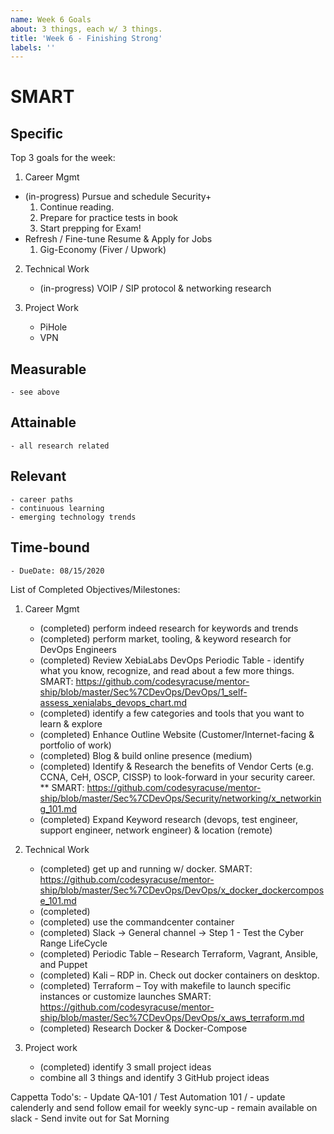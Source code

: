 ```yaml
---
name: Week 6 Goals
about: 3 things, each w/ 3 things.
title: 'Week 6 - Finishing Strong'
labels: ''
---
```


# SMART
## Specific

Top 3 goals for the week: 

1.	Career Mgmt
 - (in-progress) Pursue and schedule Security+
    1.	Continue reading.
    2.	Prepare for practice tests in book
    3.	Start prepping for Exam!
 -  Refresh / Fine-tune Resume & Apply for Jobs
    1. Gig-Economy (Fiver / Upwork)


2. Technical Work
    - (in-progress) VOIP / SIP protocol & networking research
       
    
3. Project Work
    - PiHole
    - VPN 
    
## Measurable
    - see above

## Attainable
    - all research related

## Relevant
    - career paths
    - continuous learning
    - emerging technology trends

## Time-bound
    - DueDate: 08/15/2020


List of Completed Objectives/Milestones: 

1. Career Mgmt
    - (completed) perform indeed research for keywords and trends 
    - (completed) perform market, tooling, & keyword research for DevOps Engineers
    - (completed) Review XebiaLabs DevOps Periodic Table - identify what you know, recognize, and read about a few more things.
        SMART: https://github.com/codesyracuse/mentor-ship/blob/master/Sec%7CDevOps/DevOps/1_self-assess_xenialabs_devops_chart.md
    - (completed) identify a few categories and tools that you want to learn & explore
    - (completed) Enhance Outline Website (Customer/Internet-facing & portfolio of work)
    - (completed) Blog & build online presence (medium)
    - (completed) Identify & Research the benefits of Vendor Certs (e.g. CCNA, CeH, OSCP, CISSP) to look-forward in your security career.
        ** SMART: https://github.com/codesyracuse/mentor-ship/blob/master/Sec%7CDevOps/Security/networking/x_networking_101.md
    - (completed) Expand Keyword research (devops, test engineer, support engineer, network engineer) & location (remote)


2. Technical Work
    - (completed) get up and running w/ docker.
        SMART: https://github.com/codesyracuse/mentor-ship/blob/master/Sec%7CDevOps/DevOps/x_docker_dockercompose_101.md
    - (completed) 
    - (completed) use the commandcenter container
    - (completed) Slack -> General channel -> Step 1 - Test the Cyber Range LifeCycle
    - (completed) Periodic Table – Research Terraform, Vagrant, Ansible, and Puppet
    - (completed) Kali – RDP in. Check out docker containers on desktop.
    - (completed) Terraform – Toy with makefile to launch specific instances or customize launches 
        SMART: https://github.com/codesyracuse/mentor-ship/blob/master/Sec%7CDevOps/DevOps/x_aws_terraform.md
    - (completed) Research Docker & Docker-Compose

3. Project work
    - (completed) identify 3 small project ideas 
    - combine all 3 things and identify 3 GitHub project ideas

Cappetta Todo's: 
    - Update QA-101 / Test Automation 101 /
    - update calenderly and send follow email for weekly sync-up
    - remain available on slack
    - Send invite out for Sat Morning

